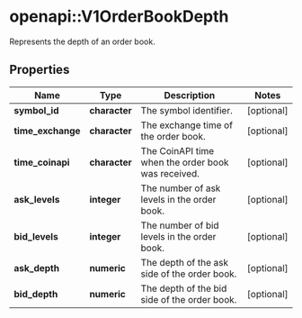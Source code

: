 # openapi::V1OrderBookDepth

Represents the depth of an order book.

## Properties
Name | Type | Description | Notes
------------ | ------------- | ------------- | -------------
**symbol_id** | **character** | The symbol identifier. | [optional] 
**time_exchange** | **character** | The exchange time of the order book. | [optional] 
**time_coinapi** | **character** | The CoinAPI time when the order book was received. | [optional] 
**ask_levels** | **integer** | The number of ask levels in the order book. | [optional] 
**bid_levels** | **integer** | The number of bid levels in the order book. | [optional] 
**ask_depth** | **numeric** | The depth of the ask side of the order book. | [optional] 
**bid_depth** | **numeric** | The depth of the bid side of the order book. | [optional] 


